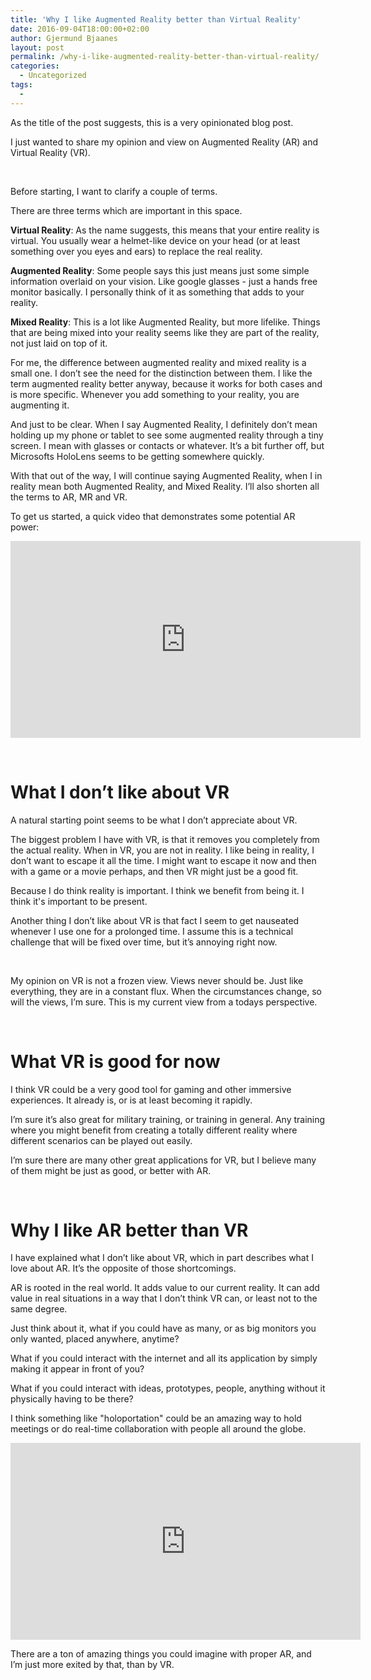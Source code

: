 ```yaml
---
title: 'Why I like Augmented Reality better than Virtual Reality'
date: 2016-09-04T18:00:00+02:00
author: Gjermund Bjaanes
layout: post
permalink: /why-i-like-augmented-reality-better-than-virtual-reality/
categories:
  - Uncategorized
tags:
  -
---
```


As the title of the post suggests, this is a very opinionated blog post.

I just wanted to share my opinion and view on Augmented Reality (AR) and Virtual Reality (VR).

<!--more-->

&nbsp;

Before starting, I want to clarify a couple of terms.

There are three terms which are important in this space.

**Virtual Reality**: As the name suggests, this means that your entire reality is virtual.
You usually wear a helmet-like device on your head (or at least something over you eyes and ears) to replace the real reality.

**Augmented Reality**: Some people says this just means just some simple information overlaid on your vision. 
Like google glasses - just a hands free monitor basically. 
I personally think of it as something that adds to your reality.

**Mixed Reality**: This is a lot like Augmented Reality, but more lifelike. 
Things that are being mixed into your reality seems like they are part of the reality, not just laid on top of it.

For me, the difference between augmented reality and mixed reality is a small one. 
I don’t see the need for the distinction between them. 
I like the term augmented reality better anyway, because it works for both cases and is more specific. 
Whenever you add something to your reality, you are augmenting it.

And just to be clear. When I say Augmented Reality, I definitely don’t mean holding up my phone or tablet to see some augmented reality through a tiny screen. I mean with glasses or contacts or whatever. It’s a bit further off, but Microsofts HoloLens seems to be getting somewhere quickly.

With that out of the way, I will continue saying Augmented Reality, when I in reality mean both Augmented Reality, and Mixed Reality. I’ll also shorten all the terms to AR, MR and VR.

To get us started, a quick video that demonstrates some potential AR power:

<iframe width="560" height="315" src="https://www.youtube.com/embed/aThCr0PsyuA" frameborder="0" allowfullscreen></iframe>

&nbsp;

# What I don’t like about VR

A natural starting point seems to be what I don’t appreciate about VR.

The biggest problem I have with VR, is that it removes you completely from the actual reality. When in VR, you are not in reality. I like being in reality, I don’t want to escape it all the time. I might want to escape it now and then with a game or a movie perhaps, and then VR might just be a good fit.

Because I do think reality is important. I think we benefit from being it. I think it's important to be present.

Another thing I don’t like about VR is that fact I seem to get nauseated whenever I use one for a prolonged time. 
I assume this is a technical challenge that will be fixed over time, but it’s annoying right now.

&nbsp;

My opinion on VR is not a frozen view. Views never should be. Just like everything, they are in a constant flux. When the circumstances change, so will the views, I’m sure. This is my current view from a todays perspective.

&nbsp;

# What VR is good for now

I think VR could be a very good tool for gaming and other immersive experiences. It already is, or is at least becoming it rapidly.

I’m sure it’s also great for military training, or training in general. Any training where you might benefit from creating a totally different reality where different scenarios can be played out easily.

I’m sure there are many other great applications for VR, but I believe many of them might be just as good, or better with AR.

&nbsp;

# Why I like AR better than VR

I have explained what I don’t like about VR, which in part describes what I love about AR. It’s the opposite of those shortcomings.

AR is rooted in the real world. It adds value to our current reality. 
It can add value in real situations in a way that I don’t think VR can, or least not to the same degree.

Just think about it, what if you could have as many, or as big monitors you only wanted, placed anywhere, anytime? 

What if you could interact with the internet and all its application by simply making it appear in front of you?
 
What if you could interact with ideas, prototypes, people, anything without it physically having to be there?

I think something like "holoportation" could be an amazing way to hold meetings or do real-time collaboration with people all around the globe.

<iframe width="560" height="315" src="https://www.youtube.com/embed/7d59O6cfaM0" frameborder="0" allowfullscreen></iframe>

There are a ton of amazing things you could imagine with proper AR, and I’m just more exited by that, than by VR.